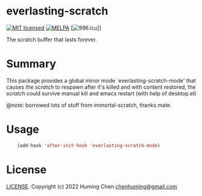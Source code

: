 # everlasting-scratch

[![MIT licensed](https://img.shields.io/badge/license-MIT-blue.svg)](COPYING.md)
[![MELPA](https://melpa.org/packages/everlasting-scratch-badge.svg)](https://melpa.org/#/everlasting-scratch)
[![996.icu](https://img.shields.io/badge/link-996.icu-red.svg)]]

The scratch buffer that lasts forever.

# Summary
This package provides a global minor mode `everlasting-scratch-mode'
that causes the *scratch* to respawn after it's killed and with content restored,
the *scratch* could survive manual kill and emacs restart (with help of desktop.el)

@note: borrowed lots of stuff from immortal-scratch, thanks mate.

# Usage


```lisp
    (add-hook 'after-init-hook 'everlasting-scratch-mode)
```

# License

[LICENSE](LICENSE). Copyright (c) 2022 Huming Chen <chenhuming@gmail.com>
